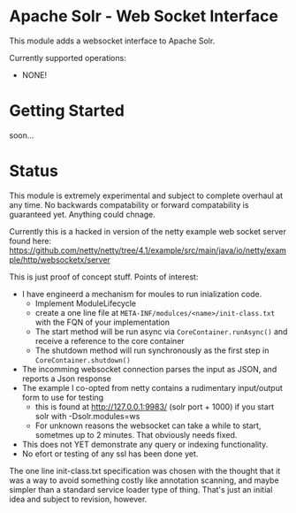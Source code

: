 <!--
  Licensed to the Apache Software Foundation (ASF) under one or more
  contributor license agreements.  See the NOTICE file distributed with
  this work for additional information regarding copyright ownership.
  The ASF licenses this file to You under the Apache License, Version 2.0
  (the "License"); you may not use this file except in compliance with
  the License.  You may obtain a copy of the License at

      http://www.apache.org/licenses/LICENSE-2.0

  Unless required by applicable law or agreed to in writing, software
  distributed under the License is distributed on an "AS IS" BASIS,
  WITHOUT WARRANTIES OR CONDITIONS OF ANY KIND, either express or implied.
  See the License for the specific language governing permissions and
  limitations under the License.
-->

Apache Solr - Web Socket Interface
===========================

This module adds a websocket interface to Apache Solr. 

Currently supported operations: 
 - NONE!

# Getting Started

soon...

# Status

This module is extremely experimental and subject to complete overhaul at any time.
No backwards compatability or forward compatability is guaranteed yet. Anything could chnage.

Currently this is a hacked in version of the netty example web socket server found here:
https://github.com/netty/netty/tree/4.1/example/src/main/java/io/netty/example/http/websocketx/server

This is just proof of concept stuff. Points of interest:
 - I have engineerd a mechanism for moules to run inialization code. 
   - Implement ModuleLifecycle
   - create a one line file at `META-INF/modulces/<name>/init-class.txt` with the FQN of your implementation
   - The start method will be run async via `CoreContainer.runAsync()` and receive a reference to the core container
   - The shutdown method will run synchronously as the first step in `CoreContainer.shutdown()`
 - The incomming websocket connection parses the input as JSON, and reports a Json response
 - The example I co-opted from netty contains a rudimentary input/output form to use for testing
   - this is found at http://127.0.0.1:9983/ (solr port + 1000) if you start solr with -Dsolr.modules=ws
   - For unknown reasons the websocket can take a while to start, sometmes up to 2 minutes. That obviously needs fixed.
 - This does not YET demonstrate any query or indexing functionality.
 - No efort or testing of any ssl has been done yet.

The one line init-class.txt specification was chosen with the thought that it was a way to avoid something costly
like annotation scanning, and maybe simpler than a standard service loader type of thing. That's just an initial
idea and subject to revision, however.